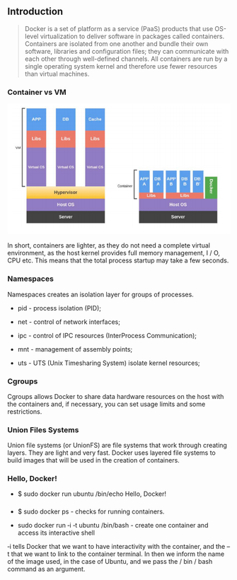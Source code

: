 ## Introduction

> Docker is a set of platform as a service (PaaS) products that use OS-level virtualization to deliver software in packages called containers. Containers are isolated from one another and bundle their own software, libraries and configuration files; they can communicate with each other through well-defined channels. All containers are run by a single operating system kernel and therefore use fewer resources than virtual machines.

### Container vs VM

![Virtual Machine x Container](VmContainer.png)

In short, containers are lighter, as they do not need a complete virtual environment, as the host kernel provides full memory management, I / O, CPU etc. This means that the total process startup may take a few seconds.

### Namespaces

Namespaces creates an isolation layer for groups of processes.

* pid - process isolation (PID);

* net - control of network interfaces;

* ipc - control of IPC resources (InterProcess Communication);

* mnt - management of assembly points;

* uts - UTS (Unix Timesharing System) isolate kernel resources;

### Cgroups

Cgroups allows Docker to share data hardware resources on the host with the containers and, if necessary, you can set usage limits and some restrictions.

### Union Files Systems

Union file systems (or UnionFS) are file systems that work through creating layers. They are light and very fast. Docker uses layered file systems to build images that will be used in the creation of containers.

### Hello, Docker!

* $ sudo docker run ubuntu /bin/echo Hello, Docker!

### 

*  $ sudo docker ps - checks for running containers.

* sudo docker run ‐i ‐t ubuntu /bin/bash - create one container and access its interactive shell

‐i tells Docker that we want to have interactivity with the container, and the –t that we want to link to the container terminal. In then we inform the name of the image used, in the case of Ubuntu, and we pass the / bin / bash command as an argument.

